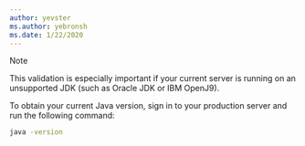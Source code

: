 ```yaml
---
author: yevster
ms.author: yebronsh
ms.date: 1/22/2020
---
```


<!-- Included in technology-specific include files such as note-obtain-your-current-java-version-app-service.md. -->

> [!NOTE]
> This validation is especially important if your current server is running on an unsupported JDK (such as Oracle JDK or IBM OpenJ9).

To obtain your current Java version, sign in to your production server and run the following command:

```bash
java -version
```
